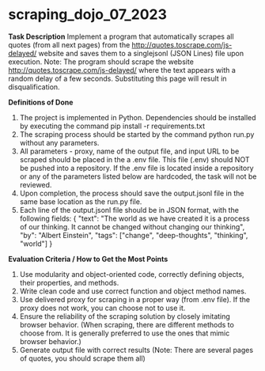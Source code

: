 # scraping_dojo_07_2023

**Task Description**
Implement a program that automatically scrapes all quotes (from all next pages) from the http://quotes.toscrape.com/js-delayed/ website and saves them to a singlejsonl (JSON Lines) file upon execution. Note: The program should scrape the website http://quotes.toscrape.com/js-delayed/ where the text appears with a random delay of a few seconds. Substituting this page will result in disqualification.

**Definitions of Done**
1. The project is implemented in Python. Dependencies should be installed by executing the command pip install -r requirements.txt
2. The scraping process should be started by the command python run.py without any parameters.
3. All parameters - proxy, name of the output file, and input URL to be scraped should be placed in the a .env
file. This file (.env) should NOT be pushed into a repository. If the .env file is located inside a repository or any of the parameters listed below are hardcoded, the task will not be reviewed.
4. Upon completion, the process should save the output.jsonl file in the same base location as the run.py file.
5. Each line of the output.jsonl file should be in JSON format, with the following fields:
{
    "text": "The world as we have created it is a process of our thinking. It cannot be changed
without changing our thinking",
    "by": "Albert Einstein",
    "tags": ["change", "deep-thoughts", "thinking", "world"]
}


**Evaluation Criteria / How to Get the Most Points**
1. Use modularity and object-oriented code, correctly defining objects, their properties, and methods.
2. Write clean code and use correct function and object method names.
3. Use delivered proxy for scraping in a proper way (from .env file). If the proxy does not work, you can
choose not to use it.
4. Ensure the reliability of the scraping solution by closely imitating browser behavior. (When scraping, there are different methods to choose from. It is generally preferred to use the ones that mimic browser behavior.)
5. Generate output file with correct results (Note: There are several pages of quotes, you should scrape them all)

